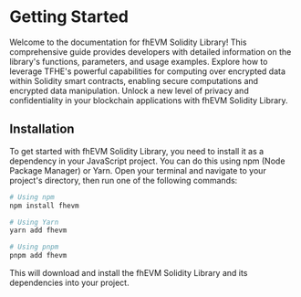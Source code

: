 # Getting Started

Welcome to the documentation for fhEVM Solidity Library! This comprehensive guide provides developers with detailed information on the library's functions, parameters, and usage examples. Explore how to leverage TFHE's powerful capabilities for computing over encrypted data within Solidity smart contracts, enabling secure computations and encrypted data manipulation. Unlock a new level of privacy and confidentiality in your blockchain applications with fhEVM Solidity Library.

## Installation

To get started with fhEVM Solidity Library, you need to install it as a dependency in your JavaScript project. You can do this using npm (Node Package Manager) or Yarn. Open your terminal and navigate to your project's directory, then run one of the following commands:

```bash
# Using npm
npm install fhevm

# Using Yarn
yarn add fhevm

# Using pnpm
pnpm add fhevm
```

This will download and install the fhEVM Solidity Library and its dependencies into your project.
